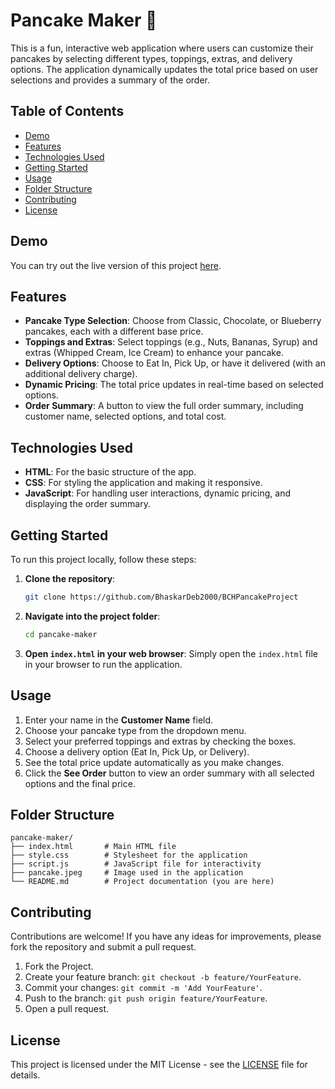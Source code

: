 # Pancake Maker 🍰

This is a fun, interactive web application where users can customize their pancakes by selecting different types, toppings, extras, and delivery options. The application dynamically updates the total price based on user selections and provides a summary of the order.

## Table of Contents

- [Demo](#demo)
- [Features](#features)
- [Technologies Used](#technologies-used)
- [Getting Started](#getting-started)
- [Usage](#usage)
- [Folder Structure](#folder-structure)
- [Contributing](#contributing)
- [License](#license)

## Demo

You can try out the live version of this project [here](https://bch-pancake-project.vercel.app/).

## Features

- **Pancake Type Selection**: Choose from Classic, Chocolate, or Blueberry pancakes, each with a different base price.
- **Toppings and Extras**: Select toppings (e.g., Nuts, Bananas, Syrup) and extras (Whipped Cream, Ice Cream) to enhance your pancake.
- **Delivery Options**: Choose to Eat In, Pick Up, or have it delivered (with an additional delivery charge).
- **Dynamic Pricing**: The total price updates in real-time based on selected options.
- **Order Summary**: A button to view the full order summary, including customer name, selected options, and total cost.

## Technologies Used

- **HTML**: For the basic structure of the app.
- **CSS**: For styling the application and making it responsive.
- **JavaScript**: For handling user interactions, dynamic pricing, and displaying the order summary.

## Getting Started

To run this project locally, follow these steps:

1. **Clone the repository**:
   ```bash
   git clone https://github.com/BhaskarDeb2000/BCHPancakeProject
   ```

2. **Navigate into the project folder**:
   ```bash
   cd pancake-maker
   ```

3. **Open `index.html` in your web browser**:
   Simply open the `index.html` file in your browser to run the application.

## Usage

1. Enter your name in the **Customer Name** field.
2. Choose your pancake type from the dropdown menu.
3. Select your preferred toppings and extras by checking the boxes.
4. Choose a delivery option (Eat In, Pick Up, or Delivery).
5. See the total price update automatically as you make changes.
6. Click the **See Order** button to view an order summary with all selected options and the final price.

## Folder Structure

```
pancake-maker/
├── index.html       # Main HTML file
├── style.css        # Stylesheet for the application
├── script.js        # JavaScript file for interactivity
├── pancake.jpeg     # Image used in the application
└── README.md        # Project documentation (you are here)
```

## Contributing

Contributions are welcome! If you have any ideas for improvements, please fork the repository and submit a pull request.

1. Fork the Project.
2. Create your feature branch: `git checkout -b feature/YourFeature`.
3. Commit your changes: `git commit -m 'Add YourFeature'`.
4. Push to the branch: `git push origin feature/YourFeature`.
5. Open a pull request.

## License

This project is licensed under the MIT License - see the [LICENSE](LICENSE) file for details.

